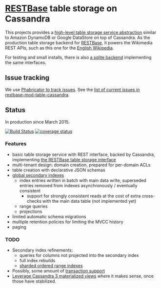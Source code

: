 # [RESTBase](https://github.com/wikimedia/restbase) table storage on Cassandra

This projects provides a [high-level table storage service abstraction][spec]
similar to Amazon DynamoDB or Google DataStore on top of Cassandra. As the
production table storage backend for [RESTBase][restbase], it powers the
Wikimedia REST APIs, such as this one for the [English
Wikipedia](https://en.wikipedia.org/api/rest_v1/?doc).

For testing and small installs, there is also [a sqlite backend][sqlite]
implementing the same interfaces.

[restbase]: https://github.com/wikimedia/restbase
[sqlite]: https://github.com/wikimedia/restbase-mod-table-sqlite
  
## Issue tracking

We use [Phabricator to track
issues](https://phabricator.wikimedia.org/maniphest/task/create/?projects=PHID-PROJ-xdgck5inpvozg2uwmj3f). See the [list of current issues in restbase-mod-table-cassandra](https://phabricator.wikimedia.org/tag/restbase-cassandra/).

## Status

In production since March 2015.

[![Build Status](https://travis-ci.org/wikimedia/restbase-mod-table-cassandra.svg?branch=master)](https://travis-ci.org/wikimedia/restbase-mod-table-cassandra)
[![coverage status](https://coveralls.io/repos/wikimedia/restbase-mod-table-cassandra/badge.svg)](https://coveralls.io/r/wikimedia/restbase-mod-table-cassandra)

### Features
- basic table storage service with REST interface, backed by Cassandra,
    implementing [the RESTBase table storage interface][spec]
- multi-tenant design: domain creation, prepared for per-domain ACLs
- table creation with declarative JSON schemas
- [global secondary
    indexes](https://github.com/wikimedia/restbase-mod-table-cassandra/blob/master/doc/SecondaryIndexes.md)
    - index entries written in batch with main data write, superseded entries
        removed from indexes asynchronously / eventually consistent
        - support for strongly consistent reads at the cost of extra cross-checks
            with the main data table (not implemented yet)
    - range queries
    - projections
- limited automatic schema migrations
- multiple retention policies for limiting the MVCC history
- paging

[spec]: https://github.com/wikimedia/restbase-mod-table-spec


### TODO
- Secondary index refinements:
    - queries for columns not projected into the secondary index
    - full index rebuilds
    - [sharded ordered range
        indexes](https://phabricator.wikimedia.org/T112031)
- Possibly, some amount of [transaction support](https://github.com/wikimedia/restbase-mod-table-cassandra/blob/master/doc/Transactions.md)
- [Leverage Cassandra 3 materialized
    views](https://phabricator.wikimedia.org/T111746) where it makes sense,
    once those have stabilized.
